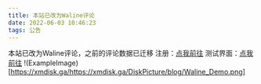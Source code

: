 ```yaml
---
title: 本站已改为Waline评论
date: 2022-06-03 10:46:23
tags: 公告
---
```

本站已改为Waline评论，之前的评论数据已迁移
注册：[点我前往](https://comments.xmdisk.ga/ui/register)
测试界面：[点我前往](https://comments.xmdisk.ga/)
!(ExampleImage)[https://xmdisk.ga/https://xmdisk.ga/DiskPicture/blog/Waline_Demo.png]